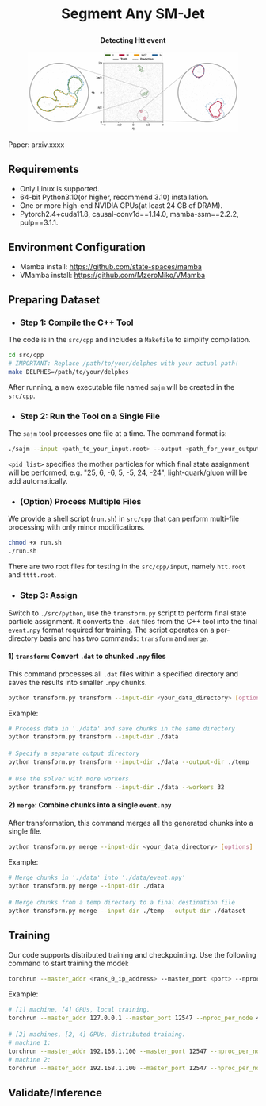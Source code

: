# __<p align=center>Segment Any SM-Jet</p>__

__<p align=center>Detecting Htt event</p>__
<div align=center>
   <figure>
      <img src="./result/jet.png" alt="htt"/>
   </figure>
</div>

Paper: arxiv.xxxx 

## Requirements
* Only Linux is supported.
* 64-bit Python3.10(or higher, recommend 3.10) installation.
* One or more high-end NVIDIA GPUs(at least 24 GB of DRAM).
* Pytorch2.4+cuda11.8, causal-conv1d==1.14.0, mamba-ssm==2.2.2, pulp==3.1.1.

## Environment Configuration
* Mamba install: https://github.com/state-spaces/mamba
* VMamba install: https://github.com/MzeroMiko/VMamba

## Preparing Dataset
* ### Step 1: Compile the C++ Tool  
The code is in the `src/cpp` and includes a `Makefile` to simplify compilation.
```bash
cd src/cpp
# IMPORTANT: Replace /path/to/your/delphes with your actual path!
make DELPHES=/path/to/your/delphes
```
After running, a new executable file named `sajm` will be created in the `src/cpp`.

* ### Step 2: Run the Tool on a Single File  
The `sajm` tool processes one file at a time. The command format is:
```bash
./sajm --input <path_to_your_input.root> --output <path_for_your_output.dat> --pids "<pid_list>"
```
`<pid_list>` specifies the mother particles for which final state assignment will be performed, e.g. "25, 6, -6, 5, -5, 24, -24", light-quark/gluon will be add automatically.

* ### (Option) Process Multiple Files
We provide a shell script (`run.sh`) in `src/cpp` that can perform multi-file processing with only minor modifications.
```bash
chmod +x run.sh
./run.sh
```
There are two root files for testing in the `src/cpp/input`, namely `htt.root` and `tttt.root`.

* ### Step 3: Assign
Switch to `./src/python`, use the `transform.py` script to perform final state particle assignment. It converts the `.dat` files from the C++ tool into the final `event.npy` format required for training.
The script operates on a per-directory basis and has two commands: `transform` and `merge`.  
#### 1) `transform`: Convert `.dat` to chunked `.npy` files
This command processes all `.dat` files within a specified directory and saves the results into smaller `.npy` chunks.
```bash
python transform.py transform --input-dir <your_data_directory> [options]
```
Example:
```bash
# Process data in './data' and save chunks in the same directory
python transform.py transform --input-dir ./data

# Specify a separate output directory
python transform.py transform --input-dir ./data --output-dir ./temp

# Use the solver with more workers
python transform.py transform --input-dir ./data --workers 32
```
#### 2) `merge`: Combine chunks into a single `event.npy`
After transformation, this command merges all the generated chunks into a single file.
```bash
python transform.py merge --input-dir <your_data_directory> [options]
```
Example:
```bash
# Merge chunks in './data' into './data/event.npy'
python transform.py merge --input-dir ./data

# Merge chunks from a temp directory to a final destination file
python transform.py merge --input-dir ./temp --output-dir ./dataset
```

## Training
Our code supports distributed training and checkpointing. Use the following command to start training the model:
```bash
torchrun --master_addr <rank_0_ip_address> --master_port <port> --nproc_per_node <gpu_num_on_this_machine> --nnodes <machine_num> --node_rank <rank> train.py
```
Example:
```bash
# [1] machine, [4] GPUs, local training.
torchrun --master_addr 127.0.0.1 --master_port 12547 --nproc_per_node 4 --nnodes 1 --node_rank 0 train.py

# [2] machines, [2, 4] GPUs, distributed training.
# machine 1:
torchrun --master_addr 192.168.1.100 --master_port 12547 --nproc_per_node 2 --nnodes 2 --node_rank 0 train.py
# machine 2:
torchrun --master_addr 192.168.1.100 --master_port 12547 --nproc_per_node 4 --nnodes 2 --node_rank 1 train.py
```

## Validate/Inference
